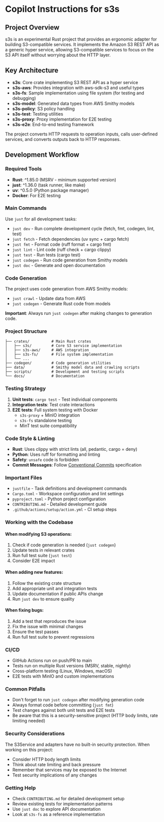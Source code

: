 # Copilot Instructions for s3s

## Project Overview
s3s is an experimental Rust project that provides an ergonomic adapter for building S3-compatible services. It implements the Amazon S3 REST API as a generic hyper service, allowing S3-compatible services to focus on the S3 API itself without worrying about the HTTP layer.

## Key Architecture
- **s3s**: Core crate implementing S3 REST API as a hyper service
- **s3s-aws**: Provides integration with aws-sdk-s3 and useful types
- **s3s-fs**: Sample implementation using file system (for testing and debugging)
- **s3s-model**: Generated data types from AWS Smithy models
- **s3s-policy**: S3 policy handling
- **s3s-test**: Testing utilities
- **s3s-proxy**: Proxy implementation for E2E testing
- **s3s-e2e**: End-to-end testing framework

The project converts HTTP requests to operation inputs, calls user-defined services, and converts outputs back to HTTP responses.

## Development Workflow

### Required Tools
- **Rust**: ^1.85.0 (MSRV - minimum supported version)
- **just**: ^1.36.0 (task runner, like make)
- **uv**: ^0.5.0 (Python package manager)
- **Docker**: For E2E testing

### Main Commands
Use `just` for all development tasks:

- `just dev` - Run complete development cycle (fetch, fmt, codegen, lint, test)
- `just fetch` - Fetch dependencies (uv sync + cargo fetch)
- `just fmt` - Format code (ruff format + cargo fmt)
- `just lint` - Lint code (ruff check + cargo clippy)
- `just test` - Run tests (cargo test)
- `just codegen` - Run code generation from Smithy models
- `just doc` - Generate and open documentation

### Code Generation
The project uses code generation from AWS Smithy models:
- `just crawl` - Update data from AWS
- `just codegen` - Generate Rust code from models

**Important**: Always run `just codegen` after making changes to generation code.

### Project Structure
```
├── crates/          # Main Rust crates
│   ├── s3s/         # Core S3 service implementation
│   ├── s3s-aws/     # AWS integration
│   ├── s3s-fs/      # File system implementation
│   └── ...
├── codegen/         # Code generation utilities
├── data/            # Smithy model data and crawling scripts
├── scripts/         # Development and testing scripts
└── docs/            # Documentation
```

### Testing Strategy
1. **Unit tests**: `cargo test` - Test individual components
2. **Integration tests**: Test crate interactions
3. **E2E tests**: Full system testing with Docker
   - `s3s-proxy` + MinIO integration
   - `s3s-fs` standalone testing
   - MinT test suite compatibility

### Code Style & Linting
- **Rust**: Uses clippy with strict lints (all, pedantic, cargo = deny)
- **Python**: Uses ruff for formatting and linting
- **Safety**: `unsafe` code is forbidden
- **Commit Messages**: Follow [Conventional Commits](https://www.conventionalcommits.org/en/v1.0.0/) specification

### Important Files
- `justfile` - Task definitions and development commands
- `Cargo.toml` - Workspace configuration and lint settings
- `pyproject.toml` - Python project configuration
- `CONTRIBUTING.md` - Detailed development guide
- `.github/actions/setup/action.yml` - CI setup steps

### Working with the Codebase

#### When modifying S3 operations:
1. Check if code generation is needed (`just codegen`)
2. Update tests in relevant crates
3. Run full test suite (`just test`)
4. Consider E2E impact

#### When adding new features:
1. Follow the existing crate structure
2. Add appropriate unit and integration tests
3. Update documentation if public APIs change
4. Run `just dev` to ensure quality

#### When fixing bugs:
1. Add a test that reproduces the issue
2. Fix the issue with minimal changes
3. Ensure the test passes
4. Run full test suite to prevent regressions

### CI/CD
- GitHub Actions run on push/PR to main
- Tests run on multiple Rust versions (MSRV, stable, nightly)
- Cross-platform testing (Linux, Windows, macOS)
- E2E tests with MinIO and custom implementations

### Common Pitfalls
- Don't forget to run `just codegen` after modifying generation code
- Always format code before committing (`just fmt`)
- Test changes against both unit tests and E2E tests
- Be aware that this is a security-sensitive project (HTTP body limits, rate limiting needed)

### Security Considerations
The S3Service and adapters have no built-in security protection. When working on this project:
- Consider HTTP body length limits
- Think about rate limiting and back pressure
- Remember that services may be exposed to the Internet
- Test security implications of any changes

### Getting Help
- Check `CONTRIBUTING.md` for detailed development setup
- Review existing tests for implementation patterns
- Use `just doc` to explore API documentation
- Look at `s3s-fs` as a reference implementation